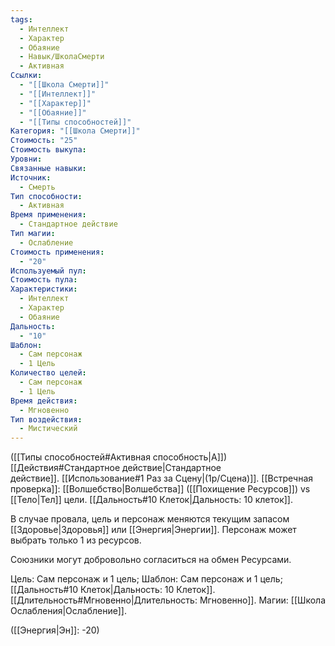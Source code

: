 ```yaml
---
tags:
  - Интеллект
  - Характер
  - Обаяние
  - Навык/ШколаСмерти
  - Активная
Ссылки:
  - "[[Школа Смерти]]"
  - "[[Интеллект]]"
  - "[[Характер]]"
  - "[[Обаяние]]"
  - "[[Типы способностей]]"
Категория: "[[Школа Смерти]]"
Стоимость: "25"
Стоимость выкупа: 
Уровни: 
Связанные навыки: 
Источник:
  - Смерть
Тип способности:
  - Активная
Время применения:
  - Стандартное действие
Тип магии:
  - Ослабление
Стоимость применения:
  - "20"
Используемый пул: 
Стоимость пула: 
Характеристики:
  - Интеллект
  - Характер
  - Обаяние
Дальность:
  - "10"
Шаблон:
  - Сам персонаж
  - 1 Цель
Количество целей:
  - Сам персонаж
  - 1 Цель
Время действия:
  - Мгновенно
Тип воздействия:
  - Мистический
---
```

([[Типы способностей#Активная способность|А]]) [[Действия#Стандартное действие|Стандартное действие]]. [[Использование#1 Раз за Сцену|(1р/Сцена)]]. [[Встречная проверка]]: [[Волшебство|Волшебства]] ([[Похищение Ресурсов]]) vs [[Тело|Тел]] цели. [[Дальность#10 Клеток|Дальность: 10 клеток]]. 

В случае провала, цель и персонаж меняются текущим запасом [[Здоровье|Здоровья]] или [[Энергия|Энергии]]. Персонаж может выбрать только 1 из ресурсов. 

Союзники могут добровольно согласиться на обмен Ресурсами.

Цель: Сам персонаж и 1 цель; Шаблон: Сам персонаж и 1 цель; [[Дальность#10 Клеток|Дальность: 10 Клеток]]. [[Длительность#Мгновенно|Длительность: Мгновенно]]. Магии: [[Школа Ослабления|Ослабление]].

([[Энергия|Эн]]: -20)